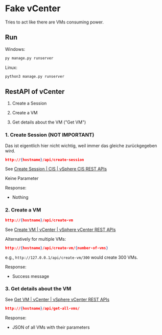 # Fake vCenter
Tries to act like there are VMs consuming power.

## Run
Windows: 

```bash
py manage.py runserver
```

Linux:

```bash
python3 manage.py runserver
```

## RestAPI of vCenter

1. Create a Session
  
2. Create a VM
  
3. Get details about the VM ("Get VM")
  

### 1. Create Session (NOT IMPORTANT)

Das ist eigentlich hier nicht wichtig, weil immer das gleiche zurückgegeben wird.

```json
http://{hostname}/api/create-session
```

See [Create Session | CIS | vSphere CIS REST APIs](https://developer.vmware.com/apis/vsphere-automation/latest/cis/api/session/post/)

Keine Parameter

Response:

- Nothing
  

### 2. Create a VM

```json
http://{hostname}/api/create-vm
```

See [Create VM | vCenter | vSphere vCenter REST APIs](https://developer.vmware.com/apis/vsphere-automation/latest/vcenter/api/vcenter/vm/post/)

Alternatively for multiple VMs: 
```json
http://{hostname}/api/create-vm/{number-of-vms}
```
e.g., `http://127.0.0.1/api/create-vm/300` would create 300 VMs.
    

Response:

- Success message
  

### 3. Get details about the VM

See [Get VM | vCenter | vSphere vCenter REST APIs](https://developer.vmware.com/apis/vsphere-automation/latest/vcenter/api/vcenter/vm/vm/get/)

```json
http://{hostname}/api/get-all-vms/
```  

Response:

- JSON of all VMs with their parameters